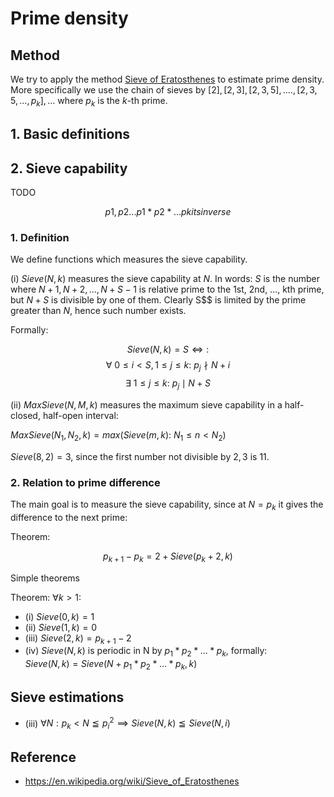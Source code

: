 # Prime density

## Method

We try to apply the method [Sieve of Eratosthenes](https://en.wikipedia.org/wiki/Sieve_of_Eratosthenes) to estimate prime density. More specifically we use the chain of sieves by $[2], [2, 3], [2,3,5],...., [2, 3, 5, ..., p_k], ...$ where $p_k$ is the $k$-th prime.

## 1. Basic definitions

## 2. Sieve capability
TODO

$$
p1,p2...
p1*p2*...pk
its inverse
$$

### 1. Definition
We define functions which measures the sieve capability.

(i) $Sieve(N, k)$ measures the sieve capability at  $N$. In words: $S$ is the number where $N + 1, N + 2, ..., N + S - 1$ is relative prime to the 1st, 2nd, ..., kth prime, but $N + S$ is divisible by one of them. Clearly S$$ is limited by the prime greater than $N$, hence such number exists. 

Formally:

$$
Sieve(N, k) = S \iff:
$$
$$
\forall~0 \le i < S, 1 \le j \le k:~p_j \nmid N + i
$$
$$
\exists~1 \le j \le k:~p_j \mid N + S
$$

(ii) $MaxSieve(N, M, k)$ measures the maximum sieve capability in a half-closed, half-open interval:

$MaxSieve(N_1, N_2, k) = max(Sieve(m, k):~N_1 \le n < N_2)$

$Sieve(8, 2) = 3$, since the first number not divisible by $2,3$ is $11$.

### 2. Relation to prime difference

The main goal is to measure the sieve capability, since at $N = p_k$ it gives the difference to the next prime:

Theorem:

$$
p_{k+1} - p_{k} = 2 + Sieve(p_k + 2, k)
$$

Simple theorems

Theorem: $\forall k > 1:$
- (i)    $Sieve(0, k) = 1$
- (ii)   $Sieve(1, k) = 0$
- (iii)  $Sieve(2, k) = p_{k+1} - 2$
- (iv)   $Sieve(N, k)$ is periodic in N by $p_1 * p_2 * ... * p_k$, formally:  
         $Sieve(N, k) = Sieve(N + p_1 * p_2 * ... * p_k, k)$ 


## Sieve estimations

- (iii)   $\forall N: p_k < N \leqq p_i^2 \implies Sieve(N, k) \leqq Sieve(N, i)$


## Reference

- https://en.wikipedia.org/wiki/Sieve_of_Eratosthenes
